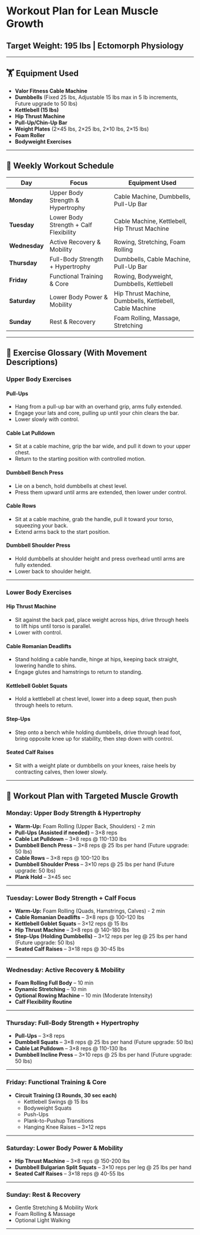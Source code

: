 # **Workout Plan for Lean Muscle Growth**

## **Target Weight: 195 lbs | Ectomorph Physiology**

---

## **🏋️ Equipment Used**
- **Valor Fitness Cable Machine**
- **Dumbbells** (Fixed 25 lbs, Adjustable 15 lbs max in 5 lb increments, Future upgrade to 50 lbs)
- **Kettlebell (15 lbs)**
- **Hip Thrust Machine**
- **Pull-Up/Chin-Up Bar**
- **Weight Plates** (2×45 lbs, 2×25 lbs, 2×10 lbs, 2×15 lbs)
- **Foam Roller**
- **Bodyweight Exercises**

---

## **📅 Weekly Workout Schedule**

| **Day**      | **Focus**                              | **Equipment Used**                              |
|-------------|-------------------------------------|------------------------------------------------|
| **Monday**   | Upper Body Strength & Hypertrophy | Cable Machine, Dumbbells, Pull-Up Bar          |
| **Tuesday**  | Lower Body Strength + Calf Flexibility | Cable Machine, Kettlebell, Hip Thrust Machine |
| **Wednesday**| Active Recovery & Mobility        | Rowing, Stretching, Foam Rolling               |
| **Thursday** | Full-Body Strength + Hypertrophy  | Dumbbells, Cable Machine, Pull-Up Bar          |
| **Friday**   | Functional Training & Core       | Rowing, Bodyweight, Dumbbells, Kettlebell      |
| **Saturday** | Lower Body Power & Mobility      | Hip Thrust Machine, Dumbbells, Kettlebell, Cable Machine |
| **Sunday**   | Rest & Recovery                  | Foam Rolling, Massage, Stretching              |

---

## **📝 Exercise Glossary (With Movement Descriptions)**

### **Upper Body Exercises**

#### **Pull-Ups**
- Hang from a pull-up bar with an overhand grip, arms fully extended.
- Engage your lats and core, pulling up until your chin clears the bar.
- Lower slowly with control.

#### **Cable Lat Pulldown**
- Sit at a cable machine, grip the bar wide, and pull it down to your upper chest.
- Return to the starting position with controlled motion.

#### **Dumbbell Bench Press**
- Lie on a bench, hold dumbbells at chest level.
- Press them upward until arms are extended, then lower under control.

#### **Cable Rows**
- Sit at a cable machine, grab the handle, pull it toward your torso, squeezing your back.
- Extend arms back to the start position.

#### **Dumbbell Shoulder Press**
- Hold dumbbells at shoulder height and press overhead until arms are fully extended.
- Lower back to shoulder height.

---

### **Lower Body Exercises**

#### **Hip Thrust Machine**
- Sit against the back pad, place weight across hips, drive through heels to lift hips until torso is parallel.
- Lower with control.

#### **Cable Romanian Deadlifts**
- Stand holding a cable handle, hinge at hips, keeping back straight, lowering handle to shins.
- Engage glutes and hamstrings to return to standing.

#### **Kettlebell Goblet Squats**
- Hold a kettlebell at chest level, lower into a deep squat, then push through heels to return.

#### **Step-Ups**
- Step onto a bench while holding dumbbells, drive through lead foot, bring opposite knee up for stability, then step down with control.

#### **Seated Calf Raises**
- Sit with a weight plate or dumbbells on your knees, raise heels by contracting calves, then lower slowly.

---

## **📆 Workout Plan with Targeted Muscle Growth**

### **Monday: Upper Body Strength & Hypertrophy**
- **Warm-Up:** Foam Rolling (Upper Back, Shoulders) - 2 min
- **Pull-Ups (Assisted if needed)** – 3×8 reps
- **Cable Lat Pulldown** – 3×8 reps @ 110-130 lbs
- **Dumbbell Bench Press** – 3×8 reps @ 25 lbs per hand (Future upgrade: 50 lbs)
- **Cable Rows** – 3×8 reps @ 100-120 lbs
- **Dumbbell Shoulder Press** – 3×10 reps @ 25 lbs per hand (Future upgrade: 50 lbs)
- **Plank Hold** – 3×45 sec

---

### **Tuesday: Lower Body Strength + Calf Focus**
- **Warm-Up:** Foam Rolling (Quads, Hamstrings, Calves) - 2 min
- **Cable Romanian Deadlifts** – 3×8 reps @ 100-120 lbs
- **Kettlebell Goblet Squats** – 3×12 reps @ 15 lbs
- **Hip Thrust Machine** – 3×8 reps @ 140-180 lbs
- **Step-Ups (Holding Dumbbells)** – 3×12 reps per leg @ 25 lbs per hand (Future upgrade: 50 lbs)
- **Seated Calf Raises** – 3×18 reps @ 30-45 lbs

---

### **Wednesday: Active Recovery & Mobility**
- **Foam Rolling Full Body** – 10 min
- **Dynamic Stretching** – 10 min
- **Optional Rowing Machine** – 10 min (Moderate Intensity)
- **Calf Flexibility Routine**

---

### **Thursday: Full-Body Strength + Hypertrophy**
- **Pull-Ups** – 3×8 reps
- **Dumbbell Squats** – 3×8 reps @ 25 lbs per hand (Future upgrade: 50 lbs)
- **Cable Lat Pulldown** – 3×8 reps @ 110-130 lbs
- **Dumbbell Incline Press** – 3×10 reps @ 25 lbs per hand (Future upgrade: 50 lbs)

---

### **Friday: Functional Training & Core**
- **Circuit Training (3 Rounds, 30 sec each)**
  - Kettlebell Swings @ 15 lbs
  - Bodyweight Squats
  - Push-Ups
  - Plank-to-Pushup Transitions
  - Hanging Knee Raises – 3×12 reps

---

### **Saturday: Lower Body Power & Mobility**
- **Hip Thrust Machine** – 3×8 reps @ 150-200 lbs
- **Dumbbell Bulgarian Split Squats** – 3×10 reps per leg @ 25 lbs per hand
- **Seated Calf Raises** – 3×18 reps @ 40-55 lbs

---

### **Sunday: Rest & Recovery**
- Gentle Stretching & Mobility Work
- Foam Rolling & Massage
- Optional Light Walking

---
